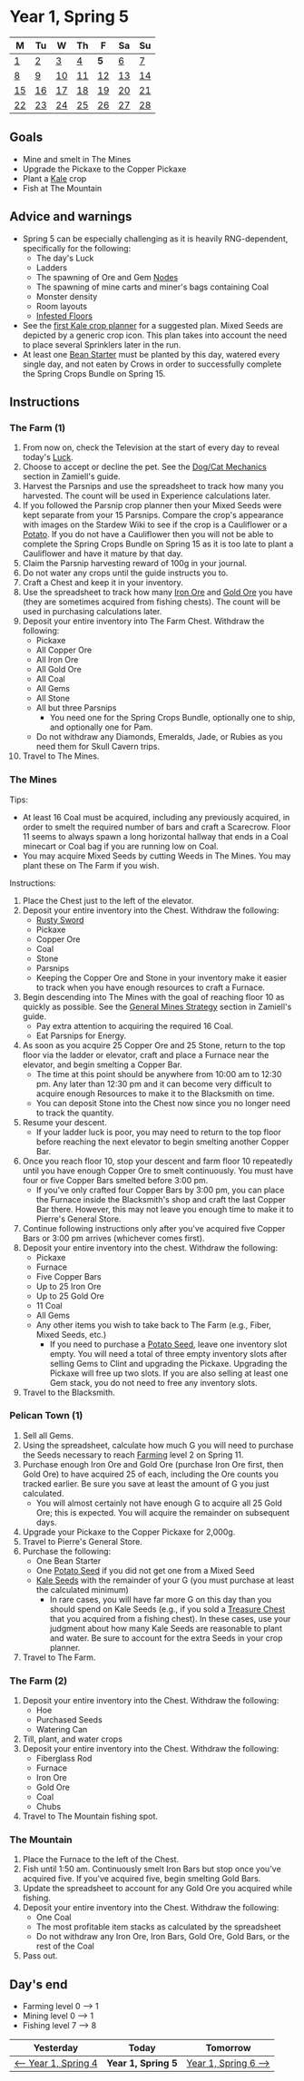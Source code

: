 # Year 1, Spring 5

| M                          | Tu                        | W                         | Th                        | F                         | Sa                        | Su                        |
| -------------------------- | ------------------------- | ------------------------- | ------------------------- |-------------------------- | ------------------------- | ------------------------- |
| [1](year-1-spring-1.md)    | [2](year-1-spring-2.md)   | [3](year-1-spring-3.md)   | [4](year-1-spring-4.md)   | **5**                     | [6](year-1-spring-6.md)   | [7](year-1-spring-7.md)   |
| [8](year-1-spring-8.md)    | [9](year-1-spring-9.md)   | [10](year-1-spring-10.md) | [11](year-1-spring-11.md) | [12](year-1-spring-12.md) | [13](year-1-spring-13.md) | [14](year-1-spring-14.md) |
| [15](year-1-spring-15.md)  | [16](year-1-spring-16.md) | [17](year-1-spring-17.md) | [18](year-1-spring-18.md) | [19](year-1-spring-19.md) | [20](year-1-spring-20.md) | [21](year-1-spring-21.md) |
| [22](year-1-spring-22.md)  | [23](year-1-spring-23.md) | [24](year-1-spring-24.md) | [25](year-1-spring-25.md) | [26](year-1-spring-26.md) | [27](year-1-spring-27.md) | [28](year-1-spring-28.md) |

## Goals

- Mine and smelt in The Mines
- Upgrade the Pickaxe to the Copper Pickaxe
- Plant a [Kale](https://stardewvalleywiki.com/Kale) crop
- Fish at The Mountain

## Advice and warnings

- Spring 5 can be especially challenging as it is heavily RNG-dependent, specifically for the following:
  - The day's Luck
  - Ladders
  - The spawning of Ore and Gem [Nodes](https://stardewvalleywiki.com/Mining#Mining_Nodes)
  - The spawning of mine carts and miner's bags containing Coal
  - Monster density
  - Room layouts
  - [Infested Floors](https://stardewvalleywiki.com/The_Mines#Infested_Floors)
- See the [first Kale crop planner](https://stardew.info/planner/20-safe-dragonflies-played-merrily) for a suggested plan. Mixed Seeds are depicted by a generic crop icon. This plan takes into account the need to place several Sprinklers later in the run.
- At least one [Bean Starter](https://stardewvalleywiki.com/Bean_Starter) must be planted by this day, watered every single day, and not eaten by Crows in order to successfully complete the Spring Crops Bundle on Spring 15.

## Instructions

### The Farm (1)

1. From now on, check the Television at the start of every day to reveal today's [Luck](https://stardewvalleywiki.com/Luck).
2. Choose to accept or decline the pet. See the [Dog/Cat Mechanics](https://github.com/Zamiell/stardew-valley/blob/master/Min-Max_Guide.md#dogcat-mechanics) section in Zamiell's guide.
3. Harvest the Parsnips and use the spreadsheet to track how many you harvested. The count will be used in Experience calculations later.
4. If you followed the Parsnip crop planner then your Mixed Seeds were kept separate from your 15 Parsnips. Compare the crop's appearance with images on the Stardew Wiki to see if the crop is a Cauliflower or a [Potato](https://stardewvalleywiki.com/Potato). If you do not have a Cauliflower then you will not be able to complete the Spring Crops Bundle on Spring 15 as it is too late to plant a Cauliflower and have it mature by that day.
5. Claim the Parsnip harvesting reward of 100g in your journal.
6. Do not water any crops until the guide instructs you to.
7. Craft a Chest and keep it in your inventory.
8. Use the spreadsheet to track how many [Iron Ore](https://stardewvalleywiki.com/Iron_Ore) and [Gold Ore](https://stardewvalleywiki.com/Gold_Ore) you have (they are sometimes acquired from fishing chests). The count will be used in purchasing calculations later.
9. Deposit your entire inventory into The Farm Chest. Withdraw the following:
   - Pickaxe
   - All Copper Ore
   - All Iron Ore
   - All Gold Ore
   - All Coal
   - All Gems
   - All Stone
   - All but three Parsnips
     - You need one for the Spring Crops Bundle, optionally one to ship, and optionally one for Pam.
   - Do not withdraw any Diamonds, Emeralds, Jade, or Rubies as you need them for Skull Cavern trips.
10. Travel to The Mines.

### The Mines

Tips:

- At least 16 Coal must be acquired, including any previously acquired, in order to smelt the required number of bars and craft a Scarecrow. Floor 11 seems to always spawn a long horizontal hallway that ends in a Coal minecart or Coal bag if you are running low on Coal.
- You may acquire Mixed Seeds by cutting Weeds in The Mines. You may plant these on The Farm if you wish.

Instructions:

1. Place the Chest just to the left of the elevator.
2. Deposit your entire inventory into the Chest. Withdraw the following:
   - [Rusty Sword](https://stardewvalleywiki.com/Rusty_Sword)
   - Pickaxe
   - Copper Ore
   - Coal
   - Stone
   - Parsnips
   - Keeping the Copper Ore and Stone in your inventory make it easier to track when you have enough resources to craft a Furnace.
3. Begin descending into The Mines with the goal of reaching floor 10 as quickly as possible. See the [General Mines Strategy](https://github.com/Zamiell/stardew-valley/blob/master/Min-Max_Guide.md#general-mines-strategy) section in Zamiell's guide.
   - Pay extra attention to acquiring the required 16 Coal.
   - Eat Parsnips for Energy.
4. As soon as you acquire 25 Copper Ore and 25 Stone, return to the top floor via the ladder or elevator, craft and place a Furnace near the elevator, and begin smelting a Copper Bar.
   - The time at this point should be anywhere from 10:00 am to 12:30 pm. Any later than 12:30 pm and it can become very difficult to acquire enough Resources to make it to the Blacksmith on time.
   - You can deposit Stone into the Chest now since you no longer need to track the quantity.
5. Resume your descent.
   - If your ladder luck is poor, you may need to return to the top floor before reaching the next elevator to begin smelting another Copper Bar.
6. Once you reach floor 10, stop your descent and farm floor 10 repeatedly until you have enough Copper Ore to smelt continuously. You must have four or five Copper Bars smelted before 3:00 pm.
   - If you've only crafted four Copper Bars by 3:00 pm, you can place the Furnace inside the Blacksmith's shop and craft the last Copper Bar there. However, this may not leave you enough time to make it to Pierre's General Store.
7. Continue following instructions only after you've acquired five Copper Bars or 3:00 pm arrives (whichever comes first).
8. Deposit your entire inventory into the chest. Withdraw the following:
   - Pickaxe
   - Furnace
   - Five Copper Bars
   - Up to 25 Iron Ore
   - Up to 25 Gold Ore
   - 11 Coal
   - All Gems
   - Any other items you wish to take back to The Farm (e.g., Fiber, Mixed Seeds, etc.)
     - If you need to purchase a [Potato Seed](https://stardewvalleywiki.com/Potato_Seeds), leave one inventory slot empty. You will need a total of three empty inventory slots after selling Gems to Clint and upgrading the Pickaxe. Upgrading the Pickaxe will free up two slots. If you are also selling at least one Gem stack, you do not need to free any inventory slots.
9. Travel to the Blacksmith.

### Pelican Town (1)

1. Sell all Gems.
2. Using the spreadsheet, calculate how much G you will need to purchase the Seeds necessary to reach [Farming](https://stardewvalleywiki.com/Farming) level 2 on Spring 11.
3. Purchase enough Iron Ore and Gold Ore (purchase Iron Ore first, then Gold Ore) to have acquired 25 of each, including the Ore counts you tracked earlier. Be sure you save at least the amount of G you just calculated.
   - You will almost certainly not have enough G to acquire all 25 Gold Ore; this is expected. You will acquire the remainder on subsequent days.
4. Upgrade your Pickaxe to the Copper Pickaxe for 2,000g.
5. Travel to Pierre's General Store.
6. Purchase the following:
   - One Bean Starter
   - One [Potato Seed](https://stardewvalleywiki.com/Potato_Seeds) if you did not get one from a Mixed Seed
   - [Kale Seeds](https://stardewvalleywiki.com/Kale_Seeds) with the remainder of your G (you must purchase at least the calculated minimum)
     - In rare cases, you will have far more G on this day than you should spend on Kale Seeds (e.g., if you sold a [Treasure Chest](https://stardewvalleywiki.com/Treasure_Chest) that you acquired from a fishing chest). In these cases, use your judgment about how many Kale Seeds are reasonable to plant and water. Be sure to account for the extra Seeds in your crop planner.
7. Travel to The Farm.

### The Farm (2)

1. Deposit your entire inventory into the Chest. Withdraw the following:
   - Hoe
   - Purchased Seeds
   - Watering Can
2. Till, plant, and water crops
3. Deposit your entire inventory into the Chest. Withdraw the following:
   - Fiberglass Rod
   - Furnace
   - Iron Ore
   - Gold Ore
   - Coal
   - Chubs
4. Travel to The Mountain fishing spot.

### The Mountain

1. Place the Furnace to the left of the Chest.
2. Fish until 1:50 am. Continuously smelt Iron Bars but stop once you've acquired five. If you've acquired five, begin smelting Gold Bars.
3. Update the spreadsheet to account for any Gold Ore you acquired while fishing.
4. Deposit your entire inventory into the Chest. Withdraw the following:
   - One Coal
   - The most profitable item stacks as calculated by the spreadsheet
   - Do not withdraw any Iron Ore, Iron Bars, Gold Ore, Gold Bars, or the rest of the Coal
5. Pass out.

## Day's end

- Farming level 0 ⟶ 1
- Mining level 0 ⟶ 1
- Fishing level 7 ⟶ 8

| Yesterday                                 | Today                 | Tomorrow                                    |
| ----------------------------------------- | --------------------- | ------------------------------------------- |
[⟵ Year 1, Spring 4](year-1-spring-4.md)   | **Year 1, Spring 5**  | [Year 1, Spring 6 ⟶](year-1-spring-6.md)   |
